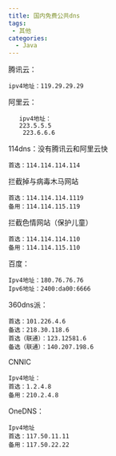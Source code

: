 ```yaml
---
title: 国内免费公共dns
tags:
 - 其他
categories:
  - Java  
---
```


腾讯云：

```
ipv4地址：119.29.29.29
```

阿里云：

```
   ipv4地址：
   223.5.5.5
    223.6.6.6
```

114dns：没有腾讯云和阿里云快

```
首选：114.114.114.114
```

拦截掉与病毒木马网站

```
首选：114.114.114.1119
备用：114.114.115.119
```

拦截色情网站（保护儿童）

```
首选：114.114.114.110
备用：114.114.115.110
```

百度：

```
Ipv4地址：180.76.76.76
Ipv6地址：2400:da00:6666
```

360dns派：

```
首选：101.226.4.6
备选：218.30.118.6
首选（联通）：123.12581.6
备选（联通）：140.207.198.6
```

CNNIC

```
Ipv4地址：
首选：1.2.4.8
备用：210.2.4.8
```

OneDNS：

```
Ipv4地址
首选：117.50.11.11
备用：117.50.22.22
```

